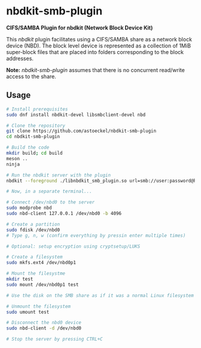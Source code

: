 # nbdkit-smb-plugin
**CIFS/SAMBA Plugin for nbdkit (Network Block Device Kit)**

This *nbdkit* plugin facilitates using a CIFS/SAMBA share as a network block device (NBD). The block level device is represented as a collection of 1MiB super-block files that are placed into folders corresponding to the block addresses.

**Note:** *nbdkit-smb-plugin* assumes that there is no concurrent read/write access to the share.

## Usage

```sh
# Install prerequisites
sudo dnf install nbdkit-devel libsmbclient-devel nbd

# Clone the repository
git clone https://github.com/astoeckel/nbdkit-smb-plugin
cd nbdkit-smb-plugin

# Build the code
mkdir build; cd build
meson ..
ninja

# Run the nbdkit server with the plugin
nbdkit --foreground ./libnbdkit_smb_plugin.so url=smb://user:password@host/Share/path/to/folder_representing_the_disk/

# Now, in a separate terminal...

# Connect /dev/nbd0 to the server
sudo modprobe nbd
sudo nbd-client 127.0.0.1 /dev/nbd0 -b 4096

# Create a partition
sudo fdisk /dev/nbd0
# Type g, n, w (confirm everything by pressin enter multiple times)

# Optional: setup encryption using cryptsetup/LUKS

# Create a filesystem
sudo mkfs.ext4 /dev/nbd0p1

# Mount the filesystme
mkdir test
sudo mount /dev/nbd0p1 test

# Use the disk on the SMB share as if it was a normal Linux filesystem

# Unmount the filesystem
sudo umount test

# Disconnect the nbd0 device
sudo nbd-client -d /dev/nbd0

# Stop the server by pressing CTRL+C
```
